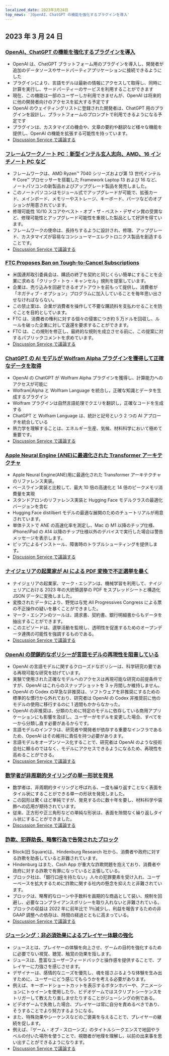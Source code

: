 ```yaml
---
localized_date: 2023年3月24日
top_news: ']OpenAI、ChatGPT の機能を強化するプラグインを導入'
---
```




## 2023 年 3 月 24 日

### [OpenAI、ChatGPT の機能を強化するプラグインを導入](https://openai.com/blog/chatgpt-plugins)

- OpenAI は、ChatGPT プラットフォーム用のプラグインを導入し、開発者が追加のデータソースやサードパーティアプリケーションに接続できるようにした
- プラグインにより、言語モデルは最新の情報にアクセスして取得し、同時に計算を実行し、サードパーティーのサービスを利用することができます
- 現在、この機能は一部のユーザーしか利用できませんが、OpenAI は将来的に他の開発者向けのアクセスを拡大する予定です
- OpenAI のウェイティングリストに登録された開発者は、ChatGPT 用のプラグインを設計し、プラットフォームのプロンプトで利用できるようになる予定です
- プラグインは、カスタマイズの機会や、文章の要約や翻訳など様々な機能を提供し、OpenAI の機能を拡張する可能性を持っています。
- [Discussion Service で議論する](http://news.ycombinator.com/item?id=35277677)

### [フレームワークノート PC：新型インテル玄人志向、AMD、16 インチノート PC など](https://frame.work/)

- フレームワークは、AMD Ryzen™ 7040 シリーズおよび第 13 世代インテル ® Core™ プロセッサーを搭載した Framework Laptop 13 および 16 など、ノートパソコンの新製品およびアップグレード製品を発売しました。
- このノートパソコンはモジュール式でアップグレードが可能で、拡張カード、メインボード、メモリーやストレージ、キーボード、パーツなどのオプションが用意されています。
- 修理可能性 10/10 スコアやベスト・オブ・ザ・ベスト・デザイン賞の受賞など、修理可能性とアップグレード可能性を重視した製品として好評を得ています。
- フレームワークの使命は、長持ちするように設計され、修理、アップグレード、カスタマイズが容易なコンシューマーエレクトロニクス製品を創造することです。
- [Discussion Service で議論する](http://news.ycombinator.com/item?id=35277660)

### [FTC Proposes Ban on Tough-to-Cancel Subscriptions](https://www.theverge.com/2023/3/23/23652373/ftc-click-to-cancel-subscription-service-dark-patterns-ban)

- 米国連邦取引委員会は、購読の終了を契約と同じくらい簡単にすることを企業に求める「クリック・トゥ・キャンセル」規則を提案しています。
- 企業は、売り込みを回避できるオプトアウトを前もって提供し、消費者が「ネガティブ・オプション」プログラムに加入していることを毎年思い出させなければならない。
- この禁止案は、企業が消費者を操作して不要な購読料を支払わせることを防ぐことを目的としています。
- FTC は、消費者の権利に対する個々の侵害につき約 5 万ドルを回収し、ルールを破った企業に対して返還を要求することができます。
- FTC は、この規則を修正し、最終的な規則を成立させる前に、この提案に対するパブリックコメントを求めています。
- [Discussion Service で議論する](http://news.ycombinator.com/item?id=35274519)

### [ChatGPT の AI モデルが Wolfram Alpha プラグインを獲得して正確なデータを取得](https://writings.stephenwolfram.com/2023/03/chatgpt-gets-its-wolfram-superpowers/)

- OpenAI の ChatGPT が Wolfram Alpha プラグインを獲得し、計算能力へのアクセスが可能に
- Wolfram|Alpha と Wolfram Language を統合し，正確な知識とデータを生成するプラグイン
- Wolfram プラグインは自然言語処理でクエリを翻訳し，正確なコードを生成する
- ChatGPT と Wolfram Language は、統計と記号という 2 つの AI アプローチを統合している
- 熱力学を理解することは、エネルギー生産、気候、材料科学において極めて重要です。
- [Discussion Service で議論する](http://news.ycombinator.com/item?id=35277925)

### [Apple Neural Engine (ANE)に最適化された Transformer アーキテクチャ](https://github.com/apple/ml-ane-transformers)

- Apple Neural Engine(ANE)用に最適化された Transformer アーキテクチャのリファレンス実装。
- ベースライン実装と比較して、最大 10 倍の高速化と 14 倍のピークメモリ消費量を実現
- スタンドアロンのリファレンス実装と Hugging Face モデルクラスの最適化バージョンを含む
- Hugging Face distilbert モデルの最適な展開のためのチュートリアルが用意されています。
- 単体テストで ANE の高速化率を測定し、Mac の M1 以降のチップ仕様、iPhone/iPad の A14 以降のチップ仕様以外のデバイスで実行した場合は警告メッセージを表示します。
- ピップによるインストール、障害時のトラブルシューティングを提供します。
- [Discussion Service で議論する](http://news.ycombinator.com/item?id=35282325)

### [ナイジェリアの起業家が AI による PDF 変換で不正選挙を暴く](https://markessien.com/posts/drama_of_transcription/)

- ナイジェリアの起業家、マーク・エシアンは、機械学習を利用して、ナイジェリアにおける 2023 年の大統領選挙の PDF をスプレッドシートと構造化 JSON データに変換しました。
- 変換されたデータにより、野党は与党 All Progressives Congress による票の不正操作の疑いを暴くことができました。
- マーク・エシアンのツールは、請求書、契約書、銀行明細書からもデータを抽出することができます。
- このエピソードは、選挙活動を監視し、透明性を促進するためのオープンデータ連携の可能性を強調するものである。
- [Discussion Service で議論する](http://news.ycombinator.com/item?id=35272227)

### [OpenAI の閉鎖的なポリシーが言語モデルの再現性を阻害している](https://aisnakeoil.substack.com/p/openais-policies-hinder-reproducible)

- OpenAI の言語モデルに関するクローズドなポリシーは、科学研究の要である再現可能な研究を妨げています。
- 実験で使用された正確なモデルへのアクセスは再現可能な研究の前提条件ですが、OpenAI はこれらのスナップショットを 3 ヶ月間しか維持しません。
- OpenAI の Codex の早急な非推奨は、ソフトウェアを非推奨にするための標準的な慣行から外れており、研究者は OpenAI の Codex 非推奨前に他のモデルの使用に移行するのに 1 週間もかからなかった。
- OpenAI の非推奨は、分類のために特定のモデルに依存している商用アプリケーションにも影響を及ぼし、ユーザーがモデルを変更した場合、すべてを一から分類し直す必要があるからです。
- 言語モデルのインフラは、研究者や開発者が依存する重要なインフラであるため、OpenAI はその維持に責任を持つ必要があります。
- 言語モデルをオープンソース化することで、研究者は OpenAI のような技術会社に頼るのではなく、モデルにアクセスできるようになるため、再現性を高めることができる。
- [Discussion Service で議論する](http://news.ycombinator.com/item?id=35269304)

### [数学者が非周期的タイリングの単一形状を発見](https://www.newscientist.com/article/2365363-mathematicians-discover-shape-that-can-tile-a-wall-and-never-repeat/)

- 数学者は、非周期的タイリングと呼ばれる、一度も繰り返すことなく表面をタイル状にすることができる単一の形状を発見しました。
- この図形は驚くほど単純ですが、発見するのに数十年を要し、材料科学や装飾への応用が期待されています。
- 従来、正方形や正三角形などの単純な形状は、表面を隙間なく繰り返しタイル状にすることができました。
- [Discussion Service で議論する](http://news.ycombinator.com/item?id=35273707)

### [詐欺、犯罪助長、略奪行為で告発されたブロック](https://hindenburgresearch.com/block/)

- Block(旧 Square)は、Hindenburg Research 社から、消費者や政府に対する詐欺を助長していると非難されています。
- Hindenburg はまた、Cash App が重大な詐欺問題を抱えており、消費者や政府に対する詐欺で有罪になっていると主張している。
- ブロック社は、「銀行口座を持たない」人々の犯罪要素を受け入れ、ユーザーベースを拡大するために詐欺に関する社内の懸念を抑えたと非難されています。
- ブロックは、略奪的なローンや手数料を画期的な商品として装い、規制を回避し、必要なコンプライアンスポリシーを取り入れないと非難されている。
- ブロックの収益は 2022 年に前年比で 1％減少し、利益を報告するための非 GAAP 調整への依存は、時間の経過とともに高まっている。
- [Discussion Service で議論する](http://news.ycombinator.com/item?id=35273782)

### [ジューシング：非必須効果によるプレイヤー体験の強化](https://garden.bradwoods.io/notes/design/juice)

- ジュースとは、プレイヤーの体験を向上させ、ゲームの目的を強化するために必要でない視覚、聴覚、触覚の効果を指します。
- ジュースは、豊富なユーザーフィードバックと操作感を提供することで、プレイヤーに力強さを感じさせます。
- デザイナーは、感情的なニーズを優先し、魂を揺さぶるような体験を生み出すために、ユーザーにどう感じてもらうかを考える必要があります。
- 例えば、キーボードショートカットを表示するボタンホバーや、アニメーションにトゥイーンを使用したり、ビデオゲームではスクリプトシーケンスをトリガーして教えたり楽しませたりすることがジューシングの例である。
- ビデオゲームで失敗した場合、プレイヤーは常に自分を責めるべきであり、そうすることでより努力するようになる。
- また、特殊効果やシーケンスなどのご褒美を与えることで、プレイヤーの継続を促します。
- 例えば、『ゲーム・オブ・スローンズ』のタイトルシークエンスで地図やラベルの付いた場所を使うことで、視聴者が地理を理解し、以前の出来事を思い出すことができるようになります。
- [Discussion Service で議論する](http://news.ycombinator.com/item?id=35273139)

</Steps>
